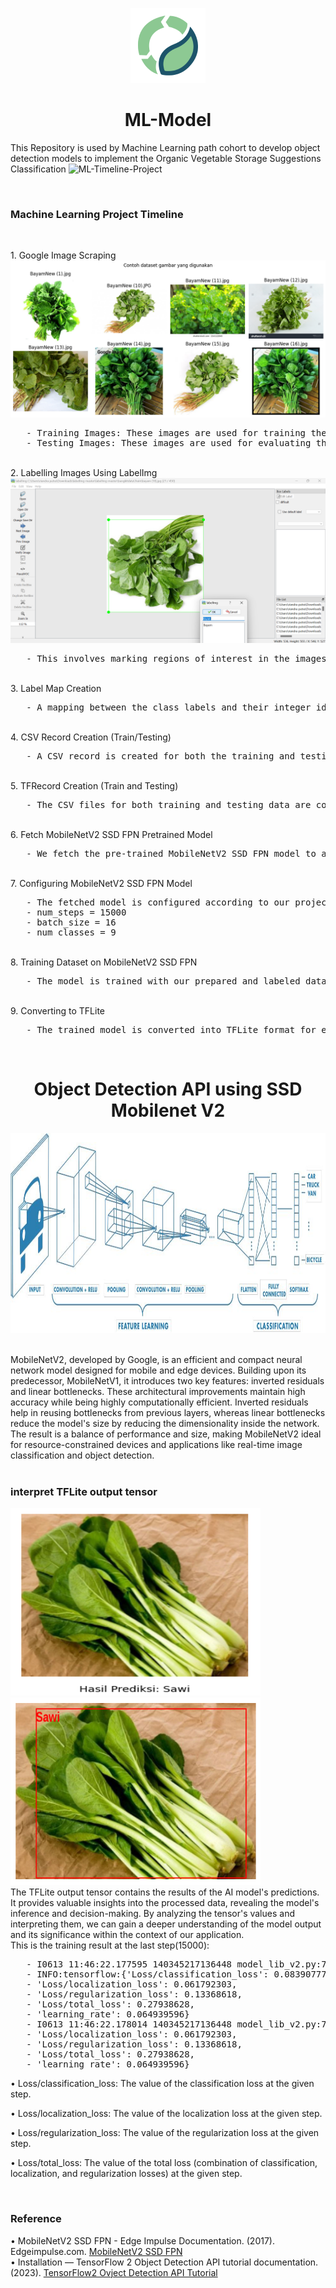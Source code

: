 <p align="center">
  <img src="organic_logo.png" alt="Organic" height="120" />
</p>
<h1 align="center"> ML-Model </h1>

This Repository is used by Machine Learning path cohort to develop object detection models to implement the Organic Vegetable Storage Suggestions Classification
![ML-Timeline-Project](https://github.com/organic-idn/ML-Model/assets/98405455/1ba7e4c1-67d1-4d35-9545-0278ce18b3f0)

<br>
<h3>Machine Learning Project Timeline</h3>
<br>
<p>
1. Google Image Scraping
   <br>
   <img src="showdatasets.png"/>
   <pre>
   - Training Images: These images are used for training the model.
   - Testing Images: These images are used for evaluating the trained model's performance.</pre>
   <br>
2. Labelling Images Using LabelImg
   <br>
   <img src="labelImgshow.png"/>
   <pre>
   - This involves marking regions of interest in the images and assigning appropriate class labels.</pre>
   <br>
3. Label Map Creation
   <br>
   <pre>
   - A mapping between the class labels and their integer identifiers is created.</pre>
   <br>
4. CSV Record Creation (Train/Testing)
   <br>
   <pre>
   - A CSV record is created for both the training and testing datasets. This record contains image file paths, object bounding box coordinates, and class labels.</pre>
   <br>
5. TFRecord Creation (Train and Testing)
   <br>
   <pre>
   - The CSV files for both training and testing data are converted into the TFRecord format.</pre>
   <br>
6. Fetch MobileNetV2 SSD FPN Pretrained Model
   <br>
   <pre>
   - We fetch the pre-trained MobileNetV2 SSD FPN model to accelerate our training process.</pre>
   <br>
7. Configuring MobileNetV2 SSD FPN Model
   <br>
   <pre>
   - The fetched model is configured according to our project's specific needs, such as:
   - num_steps = 15000
   - batch_size = 16
   - num_classes = 9</pre>
   <br>
8. Training Dataset on MobileNetV2 SSD FPN
   <br>
   <pre>
   - The model is trained with our prepared and labeled dataset.</pre>
   <br>
9. Converting to TFLite
   <br>
   <pre>
   - The trained model is converted into TFLite format for efficient deployment on mobile or edge devices.</pre>
   <br>
</p>

<h1 align="center"> Object Detection API using SSD Mobilenet V2 </h1>
<p align="center">
  <img src="mobilenet.jpeg" alt="MobileNet" height="320" width="840"/>
</p>
<br>
MobileNetV2, developed by Google, is an efficient and compact neural network model designed for mobile and edge devices. Building upon its predecessor, MobileNetV1, it introduces two key features: inverted residuals and linear bottlenecks. These architectural improvements maintain high accuracy while being highly computationally efficient. Inverted residuals help in reusing bottlenecks from previous layers, whereas linear bottlenecks reduce the model's size by reducing the dimensionality inside the network. The result is a balance of performance and size, making MobileNetV2 ideal for resource-constrained devices and applications like real-time image classification and object detection.
<br>
<br>
<h3 align="left"> interpret TFLite output tensor </h3>
<div>
    <img src="sawilabelcategory1.png" alt="First Image" width="400" height="300" />
    <img src="sawiboundingbox.png" alt="Second Image" width="400" height="300" />
</div>
The TFLite output tensor contains the results of the AI model's predictions. It provides valuable insights into the processed data, revealing the model's inference and decision-making. By analyzing the tensor's values and interpreting them, we can gain a deeper understanding of the model output and its significance within the context of our application.
<br>
This is the training result at the last step(15000):
   <pre>
   - I0613 11:46:22.177595 140345217136448 model_lib_v2.py:705] Step 15000 per-step time 0.162s
   - INFO:tensorflow:{'Loss/classification_loss': 0.083907776,
   - 'Loss/localization_loss': 0.061792303,
   - 'Loss/regularization_loss': 0.13368618,
   - 'Loss/total_loss': 0.27938628,
   - 'learning_rate': 0.064939596}
   - I0613 11:46:22.178014 140345217136448 model_lib_v2.py:708] {'Loss/classification_loss': 0.083907776,
   - 'Loss/localization_loss': 0.061792303,
   - 'Loss/regularization_loss': 0.13368618,
   - 'Loss/total_loss': 0.27938628,
   - 'learning_rate': 0.064939596}</pre>

• Loss/classification_loss: The value of the classification loss at the given step.

• Loss/localization_loss: The value of the localization loss at the given step.

• Loss/regularization_loss: The value of the regularization loss at the given step.

• Loss/total_loss: The value of the total loss (combination of classification, localization, and regularization losses) at the given step.

<br>
<h3 align="left"> Reference </h3>
• MobileNetV2 SSD FPN - Edge Impulse Documentation. (2017). Edgeimpulse.com. <a href="https://docs.edgeimpulse.com/docs/edge-impulse-studio/learning-blocks/object-detection/mobilenetv2-ssd-fpn">MobileNetV2 SSD FPN</a>
<br>
• Installation — TensorFlow 2 Object Detection API tutorial documentation. (2023). <a href="https://tensorflow-object-detection-api-tutorial.readthedocs.io/en/latest/install.html">TensorFlow2 Ovject Detection API Tutorial</a>

